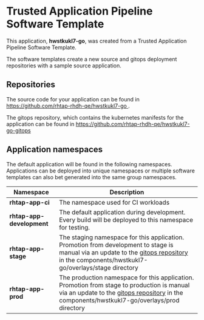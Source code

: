 # Trusted Application Pipeline Software Template

This application, **hwstkukl7-go**, was created from a Trusted Application Pipeline Software Template.

The software templates create a new source and gitops deployment repositories with a sample source application. 

## Repositories

The source code for your application can be found in [https://github.com/rhtap-rhdh-qe/hwstkukl7-go ](https://github.com/rhtap-rhdh-qe/hwstkukl7-go ).
 
The gitops repository, which contains the kubernetes manifests for the application can be found in 
[https://github.com/rhtap-rhdh-qe/hwstkukl7-go-gitops ](https://github.com/rhtap-rhdh-qe/hwstkukl7-go-gitops ) 

## Application namespaces 

The default application will be found in the following namespaces. Applications can be deployed into unique namespaces or multiple software templates can also bet generated into the same group namespaces.  

|  Namespace   |  Description   |  
| -------- | -------- |
| **rhtap-app-ci** | The namespace used for CI workloads |
| **rhtap-app-development** | The default application during development. Every build will be deployed to this namespace for testing. |
| **rhtap-app-stage** | The staging namespace for this application. Promotion from development to stage is manual via an update to the [gitops repository](https://github.com/rhtap-rhdh-qe/hwstkukl7-go-gitops ) in the components/hwstkukl7-go/overlays/stage directory |
| **rhtap-app-prod** | The production namespace for this application. Promotion from stage to production is manual via an update to the [gitops repository](https://github.com/rhtap-rhdh-qe/hwstkukl7-go-gitops ) in the components/hwstkukl7-go/overlays/prod directory |